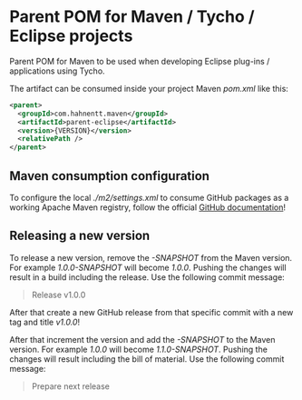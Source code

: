 # Parent POM for Maven / Tycho / Eclipse projects

Parent POM for Maven to be used when developing Eclipse plug-ins / applications
using Tycho.

The artifact can be consumed inside your project Maven *pom.xml* like this:

```xml
<parent>
  <groupId>com.hahnentt.maven</groupId>
  <artifactId>parent-eclipse</artifactId>
  <version>{VERSION}</version>
  <relativePath />
</parent>
```

## Maven consumption configuration

To configure the local *./m2/settings.xml* to consume GitHub packages as a
working Apache Maven registry, follow the official
[GitHub documentation](https://docs.github.com/en/packages/working-with-a-github-packages-registry/working-with-the-apache-maven-registry)!

## Releasing a new version

To release a new version, remove the *-SNAPSHOT* from the Maven version. For
example *1.0.0-SNAPSHOT* will become *1.0.0*. Pushing the changes will result
in a build including the release. Use the following commit message:
> Release v1.0.0

After that create a new GitHub release from that specific commit with a new tag
and title *v1.0.0*!

After that increment the version and add the *-SNAPSHOT* to the Maven version.
For example *1.0.0* will become *1.1.0-SNAPSHOT*. Pushing the changes will
result including the bill of material. Use the following commit message:
> Prepare next release

